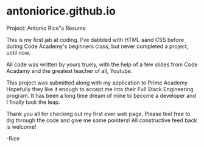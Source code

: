 # antoniorice.github.io

Project: Antonio Rice"s Resume

This is my first jab at coding. I've dabbled with HTML aand CSS before during Code Academy's beginners class, but never completed a project, until now. 

All code was written by yours truely, with the help of a few slides from Code Acadamy and the greatest teacher of all, Youtube.

This project was submitted along with my application to Prime Academy. Hopefully they like it enough to accept me into their Full Stack Engineering program. It has been a long time dream of mine to become a developer and I finally took the leap.

Thank you all for checking out my first ever web page. Please feel free to dig through the code and give me some pointers! All constructive feed back is welcome!

-Rice

